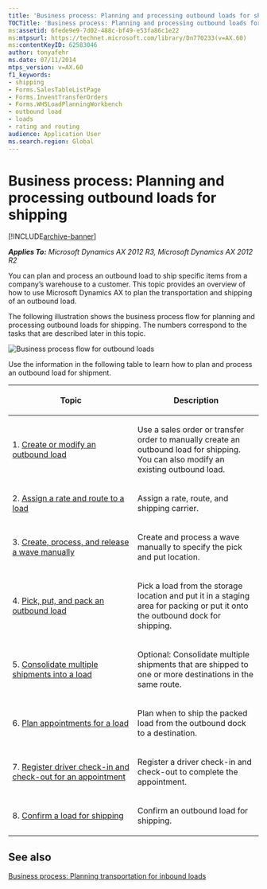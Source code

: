 ```yaml
---
title: 'Business process: Planning and processing outbound loads for shipping'
TOCTitle: 'Business process: Planning and processing outbound loads for shipping'
ms:assetid: 6fede9e9-7d02-488c-bf49-e53fa86c1e22
ms:mtpsurl: https://technet.microsoft.com/library/Dn770233(v=AX.60)
ms:contentKeyID: 62583046
author: tonyafehr
ms.date: 07/11/2014
mtps_version: v=AX.60
f1_keywords:
- shipping
- Forms.SalesTableListPage
- Forms.InventTransferOrders
- Forms.WHSLoadPlanningWorkbench
- outbound load
- loads
- rating and routing
audience: Application User
ms.search.region: Global
---
```


# Business process: Planning and processing outbound loads for shipping 


[!INCLUDE[archive-banner](includes/archive-banner.md)]


_**Applies To:** Microsoft Dynamics AX 2012 R3, Microsoft Dynamics AX 2012 R2_

You can plan and process an outbound load to ship specific items from a company’s warehouse to a customer. This topic provides an overview of how to use Microsoft Dynamics AX to plan the transportation and shipping of an outbound load.

The following illustration shows the business process flow for planning and processing outbound loads for shipping. The numbers correspond to the tasks that are described later in this topic.

![Business process flow for outbound loads](images/Dn770230.Planningandprocessingoutboundloads(AX.60).jpg "Business process flow for outbound loads")

Use the information in the following table to learn how to plan and process an outbound load for shipment.

<table>
<colgroup>
<col style="width: 50%" />
<col style="width: 50%" />
</colgroup>
<thead>
<tr class="header">
<th><p>Topic</p></th>
<th><p>Description</p></th>
</tr>
</thead>
<tbody>
<tr class="odd">
<td><p>1. <a href="create-or-modify-an-outbound-load.md">Create or modify an outbound load</a></p></td>
<td><p>Use a sales order or transfer order to manually create an outbound load for shipping. You can also modify an existing outbound load.</p></td>
</tr>
<tr class="even">
<td><p>2. <a href="assign-a-rate-and-route-to-a-load.md">Assign a rate and route to a load</a></p></td>
<td><p>Assign a rate, route, and shipping carrier.</p></td>
</tr>
<tr class="odd">
<td><p>3. <a href="create-process-and-release-a-wave-manually.md">Create, process, and release a wave manually</a></p></td>
<td><p>Create and process a wave manually to specify the pick and put location.</p></td>
</tr>
<tr class="even">
<td><p>4. <a href="pick-put-and-pack-an-outbound-load.md">Pick, put, and pack an outbound load</a></p></td>
<td><p>Pick a load from the storage location and put it in a staging area for packing or put it onto the outbound dock for shipping.</p></td>
</tr>
<tr class="odd">
<td><p>5. <a href="consolidate-multiple-shipments-into-a-load.md">Consolidate multiple shipments into a load</a></p></td>
<td><p>Optional: Consolidate multiple shipments that are shipped to one or more destinations in the same route.</p></td>
</tr>
<tr class="even">
<td><p>6. <a href="plan-appointments-for-a-load.md">Plan appointments for a load</a></p></td>
<td><p>Plan when to ship the packed load from the outbound dock to a destination.</p></td>
</tr>
<tr class="odd">
<td><p>7. <a href="register-driver-check-in-and-check-out-for-an-appointment.md">Register driver check-in and check-out for an appointment</a></p></td>
<td><p>Register a driver check-in and check-out to complete the appointment.</p></td>
</tr>
<tr class="even">
<td><p>8. <a href="confirm-a-load-for-shipping.md">Confirm a load for shipping</a></p></td>
<td><p>Confirm an outbound load for shipping.</p></td>
</tr>
</tbody>
</table>


## See also

[Business process: Planning transportation for inbound loads](business-process-planning-transportation-for-inbound-loads.md)

  


